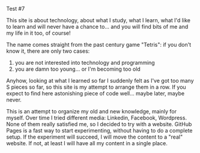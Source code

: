 Test #7

This site is about technology, about what I study, what I learn, what I'd like to learn and will never have a chance to... and you will find bits of me and my life in it too, of course!

The name comes straight from the past century game "Tetris": if you don't know it, there are only two cases:
1. you are not interested into technology and programming
2. you are damn too young... or I'm becoming too old

Anyhow, looking at what I learned so far I suddenly felt as I've got too many S pieces so far, so this site is my attempt to arrange them in a row. If you expect to find here astonishing piece of code well... maybe later, maybe never.

This is an attempt to organize my old and new knowledge, mainly for myself. Over time I tried different media: Linkedin, Facebook, Wordpress. None of them really satisfied me, so I decided to try with a website. GitHub Pages is a fast way to start experimenting, without having to do a complete setup. If the experiment will succeed, I will move the content to a "real" website. If not, at least I will have all my content in a single place.
